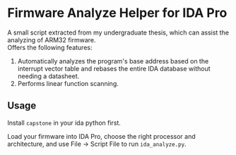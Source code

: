# Firmware Analyze Helper for IDA Pro

A small script extracted from my undergraduate thesis, which can assist the analyzing of ARM32 firmware.  
Offers the following features:  

1. Automatically analyzes the program's base address based on the interrupt vector table and rebases the entire IDA database without needing a datasheet.  
2. Performs linear function scanning.  

## Usage

Install `capstone` in your ida python first.  

Load your firmware into IDA Pro, choose the right processor and architecture, and use File -> Script File to run `ida_analyze.py`.

